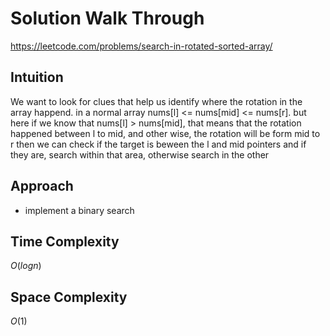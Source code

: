 # Solution Walk Through
https://leetcode.com/problems/search-in-rotated-sorted-array/

## Intuition
We want to look for clues that help us identify where the rotation in the array happend. in a normal array nums[l] <= nums[mid] <= nums[r]. but here if we know that nums[l] > nums[mid], that means that the rotation happened between l to mid, and other wise, the rotation will be form mid to r
then we can check if the target is beween the l and mid pointers and if they are, search within that area, otherwise search in the other

## Approach
- implement a binary search


## Time Complexity
$O(logn)$

## Space Complexity
$O(1)$




